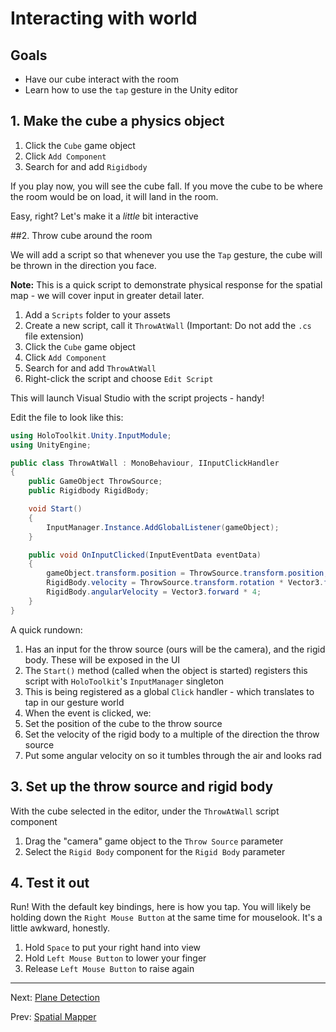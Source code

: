 # Interacting with world

## Goals

* Have our cube interact with the room
* Learn how to use the `tap` gesture in the Unity editor 

## 1. Make the cube a physics object

1. Click the `Cube` game object
2. Click `Add Component`
3. Search for and add `Rigidbody`

If you play now, you will see the cube fall.  If you move the cube to be where the room would be on load, it will land in the room.

Easy, right? Let's make it a _little_ bit interactive

##2. Throw cube around the room

We will add a script so that whenever you use the `Tap` gesture, the cube will be thrown in the direction you face.

**Note:** This is a quick script to demonstrate physical response for the spatial map - we will cover input in greater detail later.

1. Add a `Scripts` folder to your assets
2. Create a new script, call it `ThrowAtWall` (Important: Do not add the `.cs` file extension)
3. Click the `Cube` game object
4. Click `Add Component`
5. Search for and add `ThrowAtWall`
6. Right-click the script and choose `Edit Script`

This will launch Visual Studio with the script projects - handy!

Edit the file to look like this:

```cs
using HoloToolkit.Unity.InputModule;
using UnityEngine;

public class ThrowAtWall : MonoBehaviour, IInputClickHandler
{
    public GameObject ThrowSource;
    public Rigidbody RigidBody;

    void Start()
    {
        InputManager.Instance.AddGlobalListener(gameObject);
    }

    public void OnInputClicked(InputEventData eventData)
    {
        gameObject.transform.position = ThrowSource.transform.position;
        RigidBody.velocity = ThrowSource.transform.rotation * Vector3.forward * 10;
        RigidBody.angularVelocity = Vector3.forward * 4;
    }
}
```

A quick rundown:

1. Has an input for the throw source (ours will be the camera), and the rigid body.  These will be exposed in the UI
2. The `Start()` method (called when the object is started) registers this script with `HoloToolkit`'s `InputManager` singleton
3. This is being registered as a global `Click` handler - which translates to tap in our gesture world
4. When the event is clicked, we:
  1. Set the position of the cube to the throw source
  2. Set the velocity of the rigid body to a multiple of the direction the throw source
  3. Put some angular velocity on so it tumbles through the air and looks rad

## 3. Set up the throw source and rigid body

With the cube selected in the editor, under the `ThrowAtWall` script component

1. Drag the "camera" game object to the `Throw Source` parameter
2. Select the `Rigid Body` component for the `Rigid Body` parameter

## 4. Test it out

Run!  With the default key bindings, here is how you tap.  You will likely be holding down the `Right Mouse Button` at the same time for mouselook.  It's a little awkward, honestly.

1. Hold `Space` to put your right hand into view
2. Hold `Left Mouse Button` to lower your finger
3. Release `Left Mouse Button` to raise again 

---
Next: [Plane Detection](4-plane-detection.md)

Prev: [Spatial Mapper](2-using-spatial-mapper.md)